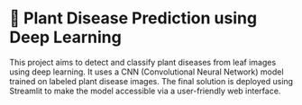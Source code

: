 # 🌿 Plant Disease Prediction using Deep Learning

This project aims to detect and classify plant diseases from leaf images using deep learning. It uses a CNN (Convolutional Neural Network) model trained on labeled plant disease images. The final solution is deployed using Streamlit to make the model accessible via a user-friendly web interface.
